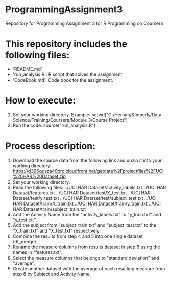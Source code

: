 # ProgrammingAssignment3
Repository for Programming Assignment 3 for R Programming on Coursera

# This repository includes the following files:
- 'README.md'
- 'run_analysis.R': R script that solves the assignment.
- 'CodeBook.md': Code book for the assignment.

# How to execute:
1) Set your working directory.
    Example: setwd("C:/Hernan/Kimberly/Data Science/Training/Coursera/Module 3/Course Project")
2) Run the code: source("run_analysis.R")

# Process description:
1) Download the source data from the following link and unzip it into your working directory: https://d396qusza40orc.cloudfront.net/getdata%2Fprojectfiles%2FUCI%20HAR%20Dataset.zip
2) Set your working directory.
3) Read the following files:
	../UCI HAR Dataset/activity_labels.txt
	../UCI HAR Dataset/features.txt
	../UCI HAR Dataset/test/X_test.txt
	../UCI HAR Dataset/test/y_test.txt
	../UCI HAR Dataset/test/subject_test.txt
	../UCI HAR Dataset/train/X_train.txt
	../UCI HAR Dataset/train/y_train.txt
	../UCI HAR Dataset/train/subject_train.txt
4) Add the Activity Name from the "activity_labels.txt" to "y_train.txt" and "y_test.txt".
5) Add the subject from "subject_train.txt" and "subject_test.txt" to the "X_train.txt" and "X_test.txt" respectively.
6) Combine the results from step 4 and 5 into one single dataset (df_merge).
7) Rename the measure columns from results dataset in step 6 using the names in "features.txt".
8) Select the measure columns that belongs to "standard deviation" and "average".
9) Create another dataset with the average of each resulting measure from step 8 by Subject and Activity Name.
